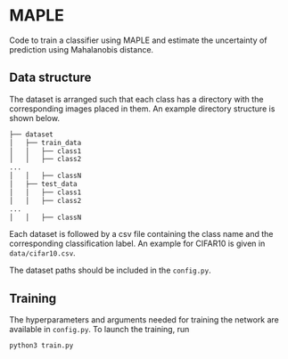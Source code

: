 # MAPLE

Code to train a classifier using MAPLE and estimate the uncertainty of prediction using Mahalanobis distance.
  

## Data structure

The dataset is arranged such that each class has a directory with the corresponding images placed in them. An example directory structure is shown below.

```bash
├── dataset
│   ├── train_data
│   │   ├── class1
│   │   ├── class2
...
│   │   ├── classN
│   ├── test_data
│   │   ├── class1
│   │   ├── class2
...
│   │   ├── classN

```
Each dataset is followed by a csv file containing the class name and the corresponding classification label. An example for CIFAR10 is given in `data/cifar10.csv`.

The dataset paths should be included in the `config.py`.  


## Training

The hyperparameters and arguments needed for training the network are available in `config.py`.
To launch the training, run 
```
python3 train.py
```


